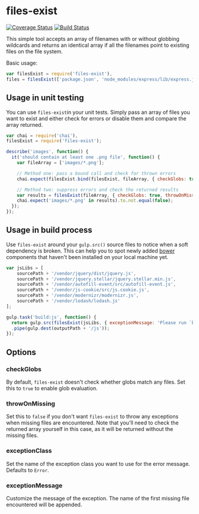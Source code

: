 # files-exist

[![Coverage Status](https://coveralls.io/repos/Kaivosukeltaja/files-exist/badge.svg?branch=master&service=github)](https://coveralls.io/github/Kaivosukeltaja/files-exist?branch=master)
[![Build Status](https://travis-ci.org/Kaivosukeltaja/files-exist.svg?branch=master)](https://travis-ci.org/Kaivosukeltaja/files-exist)

This simple tool accepts an array of filenames with or without globbing wildcards and returns an identical array if all the filenames point to existing files on the file system.

Basic usage:
```javascript
var filesExist = require('files-exist'),
files = filesExist(['package.json', 'node_modules/express/lib/express.js']);
```

## Usage in unit testing
You can use `files-exist`in your unit tests. Simply pass an array of files you want to exist and either check for errors or disable them and compare the array returned.
```javascript
var chai = require('chai'),
filesExist = require('files-exist');

describe('images', function() {
  it('should contain at least one .png file', function() {
    var fileArray = ['images/*.png'];

    // Method one: pass a bound call and check for thrown errors
    chai.expect(filesExist.bind(filesExist, fileArray, { checkGlobs: true })).to.not.throw(Error);

    // Method two: suppress errors and check the returned results
    var results = filesExist(fileArray, { checkGlobs: true, throwOnMissing: false });
    chai.expect('images/*.png' in results).to.not.equal(false);
  });
});
```

## Usage in build process
Use `files-exist` around your `gulp.src()` source files to notice when a soft dependency is broken. This can help you to spot newly added [bower](http://bower.io/) components that haven't been installed on your local machine yet.

```javascript
var jsLibs = [
    sourcePath + '/vendor/jquery/dist/jquery.js',
    sourcePath + '/vendor/jquery.stellar/jquery.stellar.min.js',
    sourcePath + '/vendor/autofill-event/src/autofill-event.js',
    sourcePath + '/vendor/js-cookie/src/js.cookie.js',
    sourcePath + '/vendor/modernizr/modernizr.js',
    sourcePath + '/vendor/lodash/lodash.js'
];

gulp.task('build:js', function() {
  return gulp.src(filesExist(jsLibs, { exceptionMessage: 'Please run `bower install` to install missing library' }))
  .pipe(gulp.dest(outputPath + '/js'));
});
```

## Options

### checkGlobs

By default, `files-exist` doesn't check whether globs match any files. Set this to `true` to enable glob evaluation.

### throwOnMissing

Set this to `false` if you don't want `files-exist` to throw any exceptions when missing files are encountered. Note that you'll need to check the returned array yourself in this case, as it will be returned without the missing files.

### exceptionClass

Set the name of the exception class you want to use for the error message. Defaults to `Error`.

### exceptionMessage

Customize the message of the exception. The name of the first missing file encountered will be appended.
